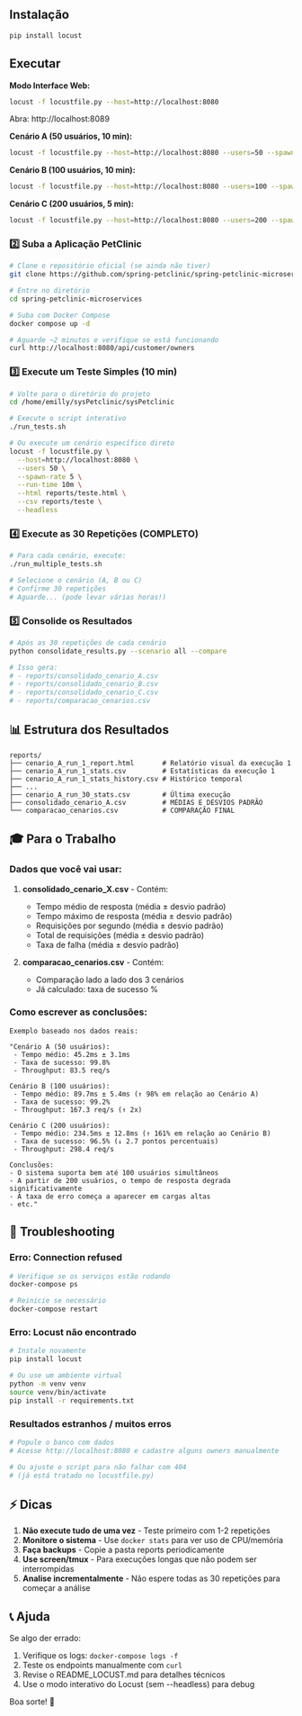 
## Instalação
```bash
pip install locust
```

## Executar

**Modo Interface Web:**
```bash
locust -f locustfile.py --host=http://localhost:8080
```
Abra: http://localhost:8089

**Cenário A (50 usuários, 10 min):**
```bash
locust -f locustfile.py --host=http://localhost:8080 --users=50 --spawn-rate=10 --run-time=10m --headless --html=scenario_A.html --csv=scenario_A
```

**Cenário B (100 usuários, 10 min):**
```bash
locust -f locustfile.py --host=http://localhost:8080 --users=100 --spawn-rate=10 --run-time=10m --headless --html=scenario_B.html --csv=scenario_B
```

**Cenário C (200 usuários, 5 min):**
```bash
locust -f locustfile.py --host=http://localhost:8080 --users=200 --spawn-rate=10 --run-time=5m --headless --html=scenario_C.html --csv=scenario_C
```

### 2️⃣ Suba a Aplicação PetClinic
```bash
# Clone o repositório oficial (se ainda não tiver)
git clone https://github.com/spring-petclinic/spring-petclinic-microservices.git

# Entre no diretório
cd spring-petclinic-microservices

# Suba com Docker Compose
docker compose up -d

# Aguarde ~2 minutos e verifique se está funcionando
curl http://localhost:8080/api/customer/owners
```

### 3️⃣ Execute um Teste Simples (10 min)
```bash
# Volte para o diretório do projeto
cd /home/emilly/sysPetclinic/sysPetclinic

# Execute o script interativo
./run_tests.sh

# Ou execute um cenário específico direto
locust -f locustfile.py \
  --host=http://localhost:8080 \
  --users 50 \
  --spawn-rate 5 \
  --run-time 10m \
  --html reports/teste.html \
  --csv reports/teste \
  --headless
```

### 4️⃣ Execute as 30 Repetições (COMPLETO)
```bash
# Para cada cenário, execute:
./run_multiple_tests.sh

# Selecione o cenário (A, B ou C)
# Confirme 30 repetições
# Aguarde... (pode levar várias horas!)
```

### 5️⃣ Consolide os Resultados
```bash
# Após as 30 repetições de cada cenário
python consolidate_results.py --scenario all --compare

# Isso gera:
# - reports/consolidado_cenario_A.csv
# - reports/consolidado_cenario_B.csv
# - reports/consolidado_cenario_C.csv
# - reports/comparacao_cenarios.csv
```

## 📊 Estrutura dos Resultados

```
reports/
├── cenario_A_run_1_report.html       # Relatório visual da execução 1
├── cenario_A_run_1_stats.csv         # Estatísticas da execução 1
├── cenario_A_run_1_stats_history.csv # Histórico temporal
├── ...
├── cenario_A_run_30_stats.csv        # Última execução
├── consolidado_cenario_A.csv         # MÉDIAS E DESVIOS PADRÃO
└── comparacao_cenarios.csv           # COMPARAÇÃO FINAL
```

## 🎓 Para o Trabalho

### Dados que você vai usar:

1. **consolidado_cenario_X.csv** - Contém:
   - Tempo médio de resposta (média ± desvio padrão)
   - Tempo máximo de resposta (média ± desvio padrão)
   - Requisições por segundo (média ± desvio padrão)
   - Total de requisições (média ± desvio padrão)
   - Taxa de falha (média ± desvio padrão)

2. **comparacao_cenarios.csv** - Contém:
   - Comparação lado a lado dos 3 cenários
   - Já calculado: taxa de sucesso %

### Como escrever as conclusões:

```
Exemplo baseado nos dados reais:

"Cenário A (50 usuários):
 - Tempo médio: 45.2ms ± 3.1ms
 - Taxa de sucesso: 99.8%
 - Throughput: 83.5 req/s

Cenário B (100 usuários):
 - Tempo médio: 89.7ms ± 5.4ms (↑ 98% em relação ao Cenário A)
 - Taxa de sucesso: 99.2%
 - Throughput: 167.3 req/s (↑ 2x)

Cenário C (200 usuários):
 - Tempo médio: 234.5ms ± 12.8ms (↑ 161% em relação ao Cenário B)
 - Taxa de sucesso: 96.5% (↓ 2.7 pontos percentuais)
 - Throughput: 298.4 req/s

Conclusões:
- O sistema suporta bem até 100 usuários simultâneos
- A partir de 200 usuários, o tempo de resposta degrada significativamente
- A taxa de erro começa a aparecer em cargas altas
- etc."
```

## 🚨 Troubleshooting

### Erro: Connection refused
```bash
# Verifique se os serviços estão rodando
docker-compose ps

# Reinicie se necessário
docker-compose restart
```

### Erro: Locust não encontrado
```bash
# Instale novamente
pip install locust

# Ou use um ambiente virtual
python -m venv venv
source venv/bin/activate
pip install -r requirements.txt
```

### Resultados estranhos / muitos erros
```bash
# Popule o banco com dados
# Acesse http://localhost:8080 e cadastre alguns owners manualmente

# Ou ajuste o script para não falhar com 404
# (já está tratado no locustfile.py)
```

## ⚡ Dicas

1. **Não execute tudo de uma vez** - Teste primeiro com 1-2 repetições
2. **Monitore o sistema** - Use `docker stats` para ver uso de CPU/memória
3. **Faça backups** - Copie a pasta reports periodicamente
4. **Use screen/tmux** - Para execuções longas que não podem ser interrompidas
5. **Analise incrementalmente** - Não espere todas as 30 repetições para começar a análise

## 📞 Ajuda

Se algo der errado:
1. Verifique os logs: `docker-compose logs -f`
2. Teste os endpoints manualmente com `curl`
3. Revise o README_LOCUST.md para detalhes técnicos
4. Use o modo interativo do Locust (sem --headless) para debug

Boa sorte! 🚀
